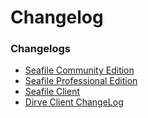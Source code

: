 # Changelog

### Changelogs

- [Seafile Community Edition](changelog/server-changelog.md)
- [Seafile Professional Edition](changelog/changelog-for-seafile-professional-server.md)
- [Seafile Client](changelog/client-changelog.md)
- [Dirve Client ChangeLog](changelog/drive-client-changelog.md)



